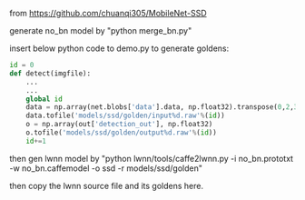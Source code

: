 
from https://github.com/chuanqi305/MobileNet-SSD

generate no_bn model by "python merge_bn.py"

insert below python code to demo.py to generate goldens:

```python
id = 0
def detect(imgfile):
    ...
    ...
    global id
    data = np.array(net.blobs['data'].data, np.float32).transpose(0,2,3,1)
    data.tofile('models/ssd/golden/input%d.raw'%(id))
    o = np.array(out['detection_out'], np.float32)
    o.tofile('models/ssd/golden/output%d.raw'%(id))
    id+=1
```

then gen lwnn model by "python lwnn/tools/caffe2lwnn.py -i no_bn.prototxt  -w no_bn.caffemodel -o ssd -r models/ssd/golden"


then copy the lwnn source file and its goldens here.

